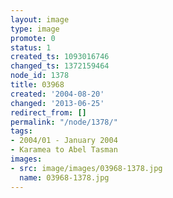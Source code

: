 ```yaml
---
layout: image
type: image
promote: 0
status: 1
created_ts: 1093016746
changed_ts: 1372159464
node_id: 1378
title: 03968
created: '2004-08-20'
changed: '2013-06-25'
redirect_from: []
permalink: "/node/1378/"
tags:
- 2004/01 - January 2004
- Karamea to Abel Tasman
images:
- src: image/images/03968-1378.jpg
  name: 03968-1378.jpg
---
```


